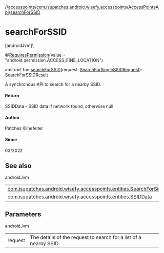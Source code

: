 //[accesspoints](../../../index.md)/[com.isupatches.android.wisefy.accesspoints](../index.md)/[AccessPointsApi](index.md)/[searchForSSID](search-for-s-s-i-d.md)

# searchForSSID

[androidJvm]\

@[RequiresPermission](https://developer.android.com/reference/kotlin/androidx/annotation/RequiresPermission.html)(value = &quot;android.permission.ACCESS_FINE_LOCATION&quot;)

abstract fun [searchForSSID](search-for-s-s-i-d.md)(request: [SearchForSingleSSIDRequest](../../com.isupatches.android.wisefy.accesspoints.entities/-search-for-single-s-s-i-d-request/index.md)): [SearchForSSIDResult](../../com.isupatches.android.wisefy.accesspoints.entities/-search-for-s-s-i-d-result/index.md)

A synchronous API to search for a nearby SSID.

#### Return

SSIDData - SSID data if network found, otherwise null

#### Author

Patches Klinefelter

#### Since

03/2022

## See also

androidJvm

| | |
|---|---|
| [com.isupatches.android.wisefy.accesspoints.entities.SearchForSingleSSIDRequest](../../com.isupatches.android.wisefy.accesspoints.entities/-search-for-single-s-s-i-d-request/index.md) |  |
| [com.isupatches.android.wisefy.accesspoints.entities.SSIDData](../../com.isupatches.android.wisefy.accesspoints.entities/-s-s-i-d-data/index.md) |  |

## Parameters

androidJvm

| | |
|---|---|
| request | The details of the request to search for a list of a nearby SSID. |
